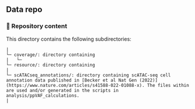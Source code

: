 ## Data repo

### :file_folder: Repository content ###

This directory contains the following subdirectories:
```
| 
└─ coverage/: directory containing 
|   └─ 
└─ resource/: directory containing 
| 
└─ scATACseq_annotations/: directory containing scATAC-seq cell annotation data published in [Becker et al Nat Gen (2022)](https://www.nature.com/articles/s41588-022-01088-x). The files within are used and/or generated in the scripts in analysis/ppVAF_calculations.
|   
```